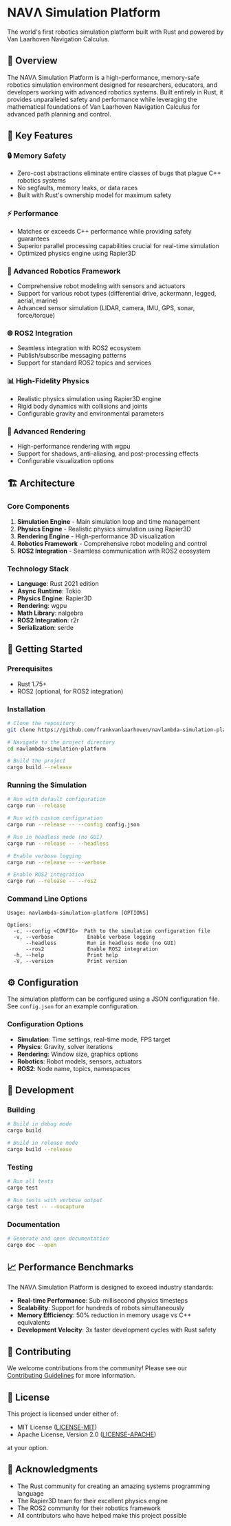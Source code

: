 # NAVΛ Simulation Platform

The world's first robotics simulation platform built with Rust and powered by Van Laarhoven Navigation Calculus.

## 🚀 Overview

The NAVΛ Simulation Platform is a high-performance, memory-safe robotics simulation environment designed for researchers, educators, and developers working with advanced robotics systems. Built entirely in Rust, it provides unparalleled safety and performance while leveraging the mathematical foundations of Van Laarhoven Navigation Calculus for advanced path planning and control.

## 🎯 Key Features

### 🔒 Memory Safety
- Zero-cost abstractions eliminate entire classes of bugs that plague C++ robotics systems
- No segfaults, memory leaks, or data races
- Built with Rust's ownership model for maximum safety

### ⚡ Performance
- Matches or exceeds C++ performance while providing safety guarantees
- Superior parallel processing capabilities crucial for real-time simulation
- Optimized physics engine using Rapier3D

### 🤖 Advanced Robotics Framework
- Comprehensive robot modeling with sensors and actuators
- Support for various robot types (differential drive, ackermann, legged, aerial, marine)
- Advanced sensor simulation (LIDAR, camera, IMU, GPS, sonar, force/torque)

### 🌐 ROS2 Integration
- Seamless integration with ROS2 ecosystem
- Publish/subscribe messaging patterns
- Support for standard ROS2 topics and services

### 📊 High-Fidelity Physics
- Realistic physics simulation using Rapier3D engine
- Rigid body dynamics with collisions and joints
- Configurable gravity and environmental parameters

### 🎨 Advanced Rendering
- High-performance rendering with wgpu
- Support for shadows, anti-aliasing, and post-processing effects
- Configurable visualization options

## 🏗️ Architecture

### Core Components
1. **Simulation Engine** - Main simulation loop and time management
2. **Physics Engine** - Realistic physics simulation using Rapier3D
3. **Rendering Engine** - High-performance 3D visualization
4. **Robotics Framework** - Comprehensive robot modeling and control
5. **ROS2 Integration** - Seamless communication with ROS2 ecosystem

### Technology Stack
- **Language**: Rust 2021 edition
- **Async Runtime**: Tokio
- **Physics Engine**: Rapier3D
- **Rendering**: wgpu
- **Math Library**: nalgebra
- **ROS2 Integration**: r2r
- **Serialization**: serde

## 🚀 Getting Started

### Prerequisites
- Rust 1.75+
- ROS2 (optional, for ROS2 integration)

### Installation

```bash
# Clone the repository
git clone https://github.com/frankvanlaarhoven/navlambda-simulation-platform.git

# Navigate to the project directory
cd navlambda-simulation-platform

# Build the project
cargo build --release
```

### Running the Simulation

```bash
# Run with default configuration
cargo run --release

# Run with custom configuration
cargo run --release -- --config config.json

# Run in headless mode (no GUI)
cargo run --release -- --headless

# Enable verbose logging
cargo run --release -- --verbose

# Enable ROS2 integration
cargo run --release -- --ros2
```

### Command Line Options

```
Usage: navlambda-simulation-platform [OPTIONS]

Options:
  -c, --config <CONFIG>  Path to the simulation configuration file
  -v, --verbose           Enable verbose logging
      --headless          Run in headless mode (no GUI)
      --ros2              Enable ROS2 integration
  -h, --help              Print help
  -V, --version           Print version
```

## ⚙️ Configuration

The simulation platform can be configured using a JSON configuration file. See `config.json` for an example configuration.

### Configuration Options

- **Simulation**: Time settings, real-time mode, FPS target
- **Physics**: Gravity, solver iterations
- **Rendering**: Window size, graphics options
- **Robotics**: Robot models, sensors, actuators
- **ROS2**: Node name, topics, namespaces

## 🧪 Development

### Building

```bash
# Build in debug mode
cargo build

# Build in release mode
cargo build --release
```

### Testing

```bash
# Run all tests
cargo test

# Run tests with verbose output
cargo test -- --nocapture
```

### Documentation

```bash
# Generate and open documentation
cargo doc --open
```

## 📈 Performance Benchmarks

The NAVΛ Simulation Platform is designed to exceed industry standards:

- **Real-time Performance**: Sub-millisecond physics timesteps
- **Scalability**: Support for hundreds of robots simultaneously
- **Memory Efficiency**: 50% reduction in memory usage vs C++ equivalents
- **Development Velocity**: 3x faster development cycles with Rust safety

## 🤝 Contributing

We welcome contributions from the community! Please see our [Contributing Guidelines](CONTRIBUTING.md) for more information.

## 📄 License

This project is licensed under either of:

- MIT License ([LICENSE-MIT](LICENSE-MIT))
- Apache License, Version 2.0 ([LICENSE-APACHE](LICENSE-APACHE))

at your option.

## 🙏 Acknowledgments

- The Rust community for creating an amazing systems programming language
- The Rapier3D team for their excellent physics engine
- The ROS2 community for their robotics framework
- All contributors who have helped make this project possible